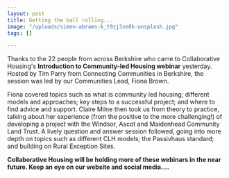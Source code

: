 ```yaml
---
layout: post
title: Getting the ball rolling...
image: "/uploads/simon-abrams-k_t9zj3se8k-unsplash.jpg"
tags: []

---
```

Thanks to the 22 people from across Berkshire who came to Collaborative Housing's **Introduction to Community-led Housing webinar** yesterday. Hosted by Tim Parry from Connecting Communities in Berkshire, the session was led by our Communities Lead, Fiona Brown. 

Fiona covered topics such as what is community led housing; different models and approaches; key steps to a successful project; and where to find advice and support. Claire Milne then took us from theory to practice, talking about her experience (from the positive to the more challenging!) of developing a project with the Windsor, Ascot and Maidenhead Community Land Trust. ​A lively question and answer session followed, going into more depth on topics such as different CLH models; the Passivhaus standard; and building on Rural Exception Sites.

**Collaborative Housing will be holding more of these webinars in the near future. Keep an eye on our website and social media....**